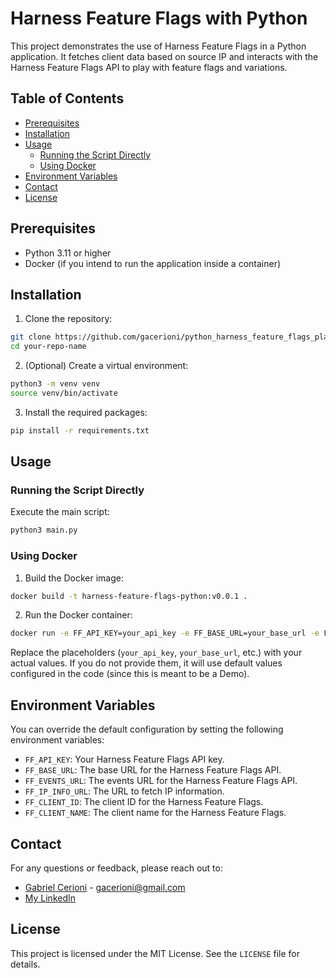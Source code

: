 # Harness Feature Flags with Python

This project demonstrates the use of Harness Feature Flags in a Python application. It fetches client data based on source IP and interacts with the Harness Feature Flags API to play with feature flags and variations.

## Table of Contents

- [Prerequisites](#prerequisites)
- [Installation](#installation)
- [Usage](#usage)
  - [Running the Script Directly](#running-the-script-directly)
  - [Using Docker](#using-docker)
- [Environment Variables](#environment-variables)
- [Contact](#contact)
- [License](#license)

## Prerequisites

- Python 3.11 or higher
- Docker (if you intend to run the application inside a container)

## Installation

1. Clone the repository:

```bash
git clone https://github.com/gacerioni/python_harness_feature_flags_play.git
cd your-repo-name
```

2. (Optional) Create a virtual environment:

```bash
python3 -m venv venv
source venv/bin/activate
```

3. Install the required packages:

```bash
pip install -r requirements.txt
```

## Usage

### Running the Script Directly

Execute the main script:

```bash
python3 main.py
```

### Using Docker

1. Build the Docker image:

```bash
docker build -t harness-feature-flags-python:v0.0.1 .
```

2. Run the Docker container:

```bash
docker run -e FF_API_KEY=your_api_key -e FF_BASE_URL=your_base_url -e FF_EVENTS_URL=your_events_url -e FF_IP_INFO_URL=your_ip_info_url -e FF_CLIENT_ID=your_client_id -e FF_CLIENT_NAME=your_client_name harness-feature-flags-python:v0.0.1
```

Replace the placeholders (`your_api_key`, `your_base_url`, etc.) with your actual values. If you do not provide them, it will use default values configured in the code (since this is meant to be a Demo).

## Environment Variables

You can override the default configuration by setting the following environment variables:

- `FF_API_KEY`: Your Harness Feature Flags API key.
- `FF_BASE_URL`: The base URL for the Harness Feature Flags API.
- `FF_EVENTS_URL`: The events URL for the Harness Feature Flags API.
- `FF_IP_INFO_URL`: The URL to fetch IP information.
- `FF_CLIENT_ID`: The client ID for the Harness Feature Flags.
- `FF_CLIENT_NAME`: The client name for the Harness Feature Flags.

## Contact

For any questions or feedback, please reach out to:

- [Gabriel Cerioni](https://github.com/gacerioni) - gacerioni@gmail.com
- [My LinkedIn](https://www.linkedin.com/in/gabrielcerioni/)

## License

This project is licensed under the MIT License. See the `LICENSE` file for details.

